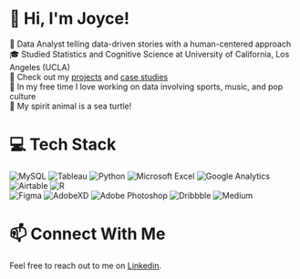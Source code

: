 # 👋 Hi, I'm Joyce!
📣 Data Analyst telling data-driven stories with a human-centered approach <br/>
🎓 Studied Statistics and Cognitive Science at University of California, Los Angeles (UCLA) <br/>
💼 Check out my [projects](https://github.com/joycemok/portfolio) and [case studies](https://medium.com/@joycemok8) <br/>
🏀 In my free time I love working on data involving sports, music, and pop culture <br/>
🐢 My spirit animal is a sea turtle!

# 💻 Tech Stack
![MySQL](https://img.shields.io/badge/mysql-4479A1.svg?style=for-the-badge&logo=mysql&logoColor=white)
![Tableau](https://img.shields.io/badge/Tableau-E97627?style=for-the-badge&logo=Tableau&logoColor=white)
![Python](https://img.shields.io/badge/python-3670A0?style=for-the-badge&logo=python&logoColor=ffdd54)
![Microsoft Excel](https://img.shields.io/badge/Microsoft_Excel-217346?style=for-the-badge&logo=microsoft-excel&logoColor=white)
![Google Analytics](https://img.shields.io/badge/Google%20Analytics-E37400?style=for-the-badge&logo=google%20analytics&logoColor=white)
![Airtable](https://img.shields.io/badge/Airtable-18BFFF?style=for-the-badge&logo=Airtable&logoColor=white)
![R](https://img.shields.io/badge/r-%23276DC3.svg?style=for-the-badge&logo=r&logoColor=white) <br/>
![Figma](https://img.shields.io/badge/figma-%23F24E1E.svg?style=for-the-badge&logo=figma&logoColor=white)
![AdobeXD](https://img.shields.io/badge/Adobe%20XD-470137?style=for-the-badge&logo=Adobe%20XD&logoColor=#FF61F6)
![Adobe Photoshop](https://img.shields.io/badge/adobe%20photoshop-%2331A8FF.svg?style=for-the-badge&logo=adobe%20photoshop&logoColor=white)
![Dribbble](https://img.shields.io/badge/Dribbble-EA4C89?style=for-the-badge&logo=dribbble&logoColor=white)
![Medium](https://img.shields.io/badge/Medium-12100E?style=for-the-badge&logo=medium&logoColor=white)

# 📫 Connect With Me
Feel free to reach out to me on [Linkedin](https://www.linkedin.com/in/joycemok8/). 
